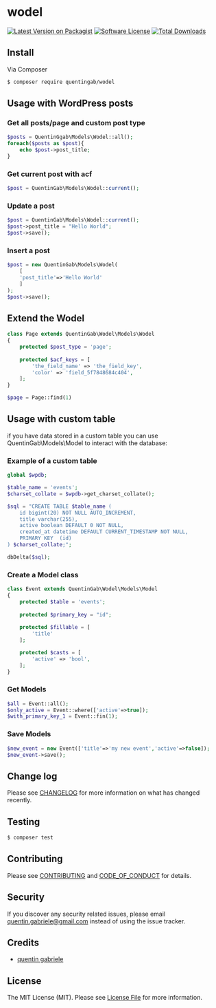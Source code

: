 # wodel

[![Latest Version on Packagist][ico-version]](https://packagist.org/packages/quentingab/wodel)
[![Software License][ico-license]](LICENSE.md)
[![Total Downloads][ico-downloads]](https://packagist.org/packages/quentingab/wodel)

<!-- [![Build Status][ico-travis]][link-travis] -->
<!-- [![Coverage Status][ico-scrutinizer]][link-scrutinizer] -->
<!-- [![Quality Score][ico-code-quality]][link-code-quality] -->

## Install

Via Composer

``` bash
$ composer require quentingab/wodel
```

## Usage with WordPress posts

### Get all posts/page and custom post type
``` php
$posts = QuentinGgab\Models\Wodel::all();
foreach($posts as $post){
    echo $post->post_title;
}
```
### Get current post with acf
``` php
$post = QuentinGab\Models\Wodel::current();
```

### Update a post
``` php
$post = QuentinGab\Models\Wodel::current();
$post->post_title = "Hello World";
$post->save();
```

### Insert a post
``` php
$post = new QuentinGab\Models\Wodel(
    [
    'post_title'=>'Hello World'
    ]
);
$post->save();
```

## Extend the Wodel
``` php
class Page extends QuentinGab\Wodel\Models\Wodel
{
    protected $post_type = 'page';
    
    protected $acf_keys = [
        'the_field_name' => 'the_field_key',
        'color' => 'field_5f7848684c404',
    ];
}

$page = Page::find(1)
```


## Usage with custom table
if you have data stored in a custom table you can use QuentinGab\Models\Model to interact with the database:

### Example of a custom table
``` php
global $wpdb;

$table_name = 'events';
$charset_collate = $wpdb->get_charset_collate();

$sql = "CREATE TABLE $table_name (
    id bigint(20) NOT NULL AUTO_INCREMENT,
    title varchar(255),
    active boolean DEFAULT 0 NOT NULL,
    created_at datetime DEFAULT CURRENT_TIMESTAMP NOT NULL,
    PRIMARY KEY  (id)
) $charset_collate;";

dbDelta($sql);
```
### Create a Model class
``` php
class Event extends QuentinGab\Wodel\Models\Model
{
    protected $table = 'events';
    
    protected $primary_key = "id";
    
    protected $fillable = [
        'title'
    ];

    protected $casts = [
        'active' => 'bool',
    ];
}
```
### Get Models
``` php
$all = Event::all();
$only_active = Event::where(['active'=>true]);
$with_primary_key_1 = Event::fin(1);
```
### Save Models
``` php
$new_event = new Event(['title'=>'my new event','active'=>false]);
$new_event->save();
```

## Change log

Please see [CHANGELOG](CHANGELOG.md) for more information on what has changed recently.

## Testing

``` bash
$ composer test
```

## Contributing

Please see [CONTRIBUTING](CONTRIBUTING.md) and [CODE_OF_CONDUCT](CODE_OF_CONDUCT.md) for details.

## Security

If you discover any security related issues, please email quentin.gabriele@gmail.com instead of using the issue tracker.

## Credits

- [quentin gabriele](https://github.com/QuentinGab)
<!-- - [All Contributors][link-contributors] -->

## License

The MIT License (MIT). Please see [License File](LICENSE.md) for more information.

[ico-version]: https://img.shields.io/packagist/v/quentingab/wodel.svg?style=flat-square
[ico-license]: https://img.shields.io/badge/license-MIT-brightgreen.svg?style=flat-square
[ico-travis]: https://img.shields.io/travis/quentingab/wodel/master.svg?style=flat-square
[ico-scrutinizer]: https://img.shields.io/scrutinizer/coverage/g/quentingab/wodel.svg?style=flat-square
[ico-code-quality]: https://img.shields.io/scrutinizer/g/quentingab/wodel.svg?style=flat-square
[ico-downloads]: https://img.shields.io/packagist/dt/quentingab/wodel.svg?style=flat-square

[link-packagist]: https://packagist.org/packages/quentingab/wodel
[link-travis]: https://travis-ci.org/quentingab/wodel
[link-scrutinizer]: https://scrutinizer-ci.com/g/quentingab/wodel/code-structure
[link-code-quality]: https://scrutinizer-ci.com/g/quentingab/wodel
[link-downloads]: https://packagist.org/packages/quentingab/wodel
[link-author]: https://github.com/quentingab
[link-contributors]: ../../contributors
